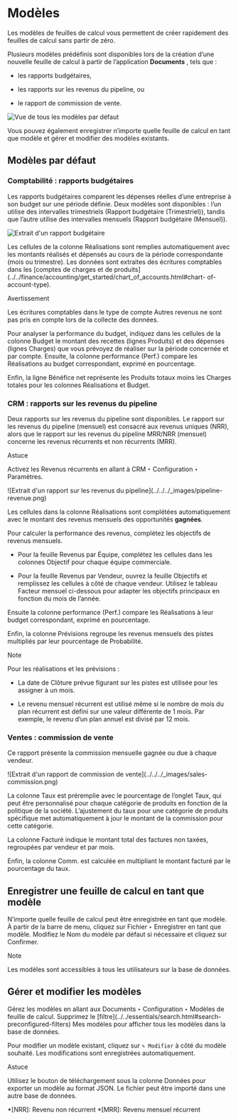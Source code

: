 # Modèles

Les modèles de feuilles de calcul vous permettent de créer rapidement des
feuilles de calcul sans partir de zéro.

Plusieurs modèles prédéfinis sont disponibles lors de la création d’une
nouvelle feuille de calcul à partir de l’application **Documents** , tels que
:

  * les rapports budgétaires,

  * les rapports sur les revenus du pipeline, ou

  * le rapport de commission de vente.

![Vue de tous les modèles par défaut](../../../_images/report-templates.png)

Vous pouvez également enregistrer n’importe quelle feuille de calcul en tant
que modèle et gérer et modifier des modèles existants.

## Modèles par défaut

### Comptabilité : rapports budgétaires

Les rapports budgétaires comparent les dépenses réelles d’une entreprise à son
budget sur une période définie. Deux modèles sont disponibles : l’un utilise
des intervalles trimestriels (Rapport budgétaire (Trimestriel)), tandis que
l’autre utilise des intervalles mensuels (Rapport budgétaire (Mensuel)).

![Extrait d'un rapport budgétaire](../../../_images/budget-report.png)

Les cellules de la colonne Réalisations sont remplies automatiquement avec les
montants réalisés et dépensés au cours de la période correspondante (mois ou
trimestre). Les données sont extraites des écritures comptables dans les
[comptes de charges et de
produits](../../finance/accounting/get_started/chart_of_accounts.html#chart-
of-account-type).

Avertissement

Les écritures comptables dans le type de compte Autres revenus ne sont pas
pris en compte lors de la collecte des données.

Pour analyser la performance du budget, indiquez dans les cellules de la
colonne Budget le montant des recettes (lignes Produits) et des dépenses
(lignes Charges) que vous prévoyez de réaliser sur la période concernée et par
compte. Ensuite, la colonne performance (Perf.) compare les Réalisations au
budget correspondant, exprimé en pourcentage.

Enfin, la ligne Bénéfice net représente les Produits totaux moins les Charges
totales pour les colonnes Réalisations et Budget.

### CRM : rapports sur les revenus du pipeline

Deux rapports sur les revenus du pipeline sont disponibles. Le rapport sur les
revenus du pipeline (mensuel) est consacré aux revenus uniques (NRR), alors
que le rapport sur les revenus du pipeline MRR/NRR (mensuel) concerne les
revenus récurrents et non récurrents (MRR).

Astuce

Activez les Revenus récurrents en allant à CRM ‣ Configuration ‣ Paramètres.

![Extrait d'un rapport sur les revenus du pipeline](../../../_images/pipeline-
revenue.png)

Les cellules dans la colonne Réalisations sont complétées automatiquement avec
le montant des revenus mensuels des opportunités **gagnées**.

Pour calculer la performance des revenus, complétez les objectifs de revenus
mensuels.

  * Pour la feuille Revenus par Équipe, complétez les cellules dans les colonnes Objectif pour chaque équipe commerciale.

  * Pour la feuille Revenus par Vendeur, ouvrez la feuille Objectifs et remplissez les cellules à côté de chaque vendeur. Utilisez le tableau Facteur mensuel ci-dessous pour adapter les objectifs principaux en fonction du mois de l’année.

Ensuite la colonne performance (Perf.) compare les Réalisations à leur budget
correspondant, exprimé en pourcentage.

Enfin, la colonne Prévisions regroupe les revenus mensuels des pistes
multipliés par leur pourcentage de Probabilité.

Note

Pour les réalisations et les prévisions :

  * La date de Clôture prévue figurant sur les pistes est utilisée pour les assigner à un mois.

  * Le revenu mensuel récurrent est utilisé même si le nombre de mois du plan récurrent est défini sur une valeur différente de 1 mois. Par exemple, le revenu d’un plan annuel est divisé par 12 mois.

### Ventes : commission de vente

Ce rapport présente la commission mensuelle gagnée ou due à chaque vendeur.

![Extrait d'un rapport de commission de vente](../../../_images/sales-
commission.png)

La colonne Taux est préremplie avec le pourcentage de l’onglet Taux, qui peut
être personnalisé pour chaque catégorie de produits en fonction de la
politique de la société. L’ajustement du taux pour une catégorie de produits
spécifique met automatiquement à jour le montant de la commission pour cette
catégorie.

La colonne Facturé indique le montant total des factures non taxées,
regroupées par vendeur et par mois.

Enfin, la colonne Comm. est calculée en multipliant le montant facturé par le
pourcentage du taux.

## Enregistrer une feuille de calcul en tant que modèle

N’importe quelle feuille de calcul peut être enregistrée en tant que modèle. À
partir de la barre de menu, cliquez sur Fichier ‣ Enregistrer en tant que
modèle. Modifiez le Nom du modèle par défaut si nécessaire et cliquez sur
Confirmer.

Note

Les modèles sont accessibles à tous les utilisateurs sur la base de données.

## Gérer et modifier les modèles

Gérez les modèles en allant aux Documents ‣ Configuration ‣ Modèles de feuille
de calcul. Supprimez le [filtre](../../essentials/search.html#search-
preconfigured-filters) Mes modèles pour afficher tous les modèles dans la base
de données.

Pour modifier un modèle existant, cliquez sur `✎ Modifier` à côté du modèle
souhaité. Les modifications sont enregistrées automatiquement.

Astuce

Utilisez le bouton de téléchargement sous la colonne Données pour exporter un
modèle au format JSON. Le fichier peut être importé dans une autre base de
données.

  *[NRR]: Revenu non récurrent
  *[MRR]: Revenu mensuel récurrent

